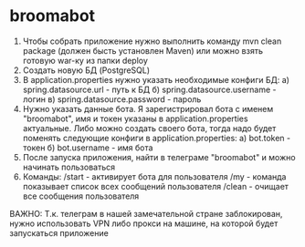 # broomabot

1. Чтобы собрать приложение нужно выполнить команду mvn clean package (должен бысть установлен Maven)
   или можно взять готовую war-ку из папки deploy
2. Создать новую БД (PostgreSQL)  
3. В application.properties нужно указать необходимые конфиги БД:
 а) spring.datasource.url - путь к БД 
 б) spring.datasource.username - логин
 в) spring.datasource.password - пароль
4. Нужно указать данные бота. 
   Я зарегистрировал бота с именем "broomabot", имя и токен указаны в application.properties актуальные.
   Либо можно создать своего бота, тогда надо будет поменять следующие конфиги в application.properties:
   а) bot.token - токен
   б) bot.username - имя бота
5. После запуска приложения, найти в телеграме "broomabot" и можно начинать пользоваться
6. Команды: 
/start - активирует бота для пользователя
/my - команда показывает список всех сообщений пользователя
/clean - очищает все сообщения пользователя
 
ВАЖНО: Т.к. телеграм в нашей замечательной стране заблокирован, нужно использовать VPN либо прокси на машине, на которой будет запускаться приложение
